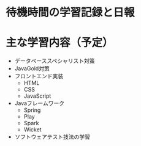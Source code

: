 # 待機時間の学習記録と日報
# 主な学習内容（予定）

* データベーススペシャリスト対策
* JavaGold対策
* フロントエンド実装
  * HTML
  * CSS 
  * JavaScript
* Javaフレームワーク
  * Spring
  * Play
  * Spark
  * Wicket
* ソフトウェアテスト技法の学習
